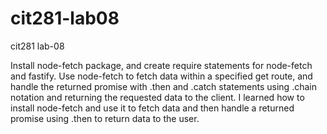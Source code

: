 # cit281-lab08
cit281 lab-08
<p>Install node-fetch package, and create require statements for node-fetch and fastify. Use node-fetch to fetch data within a specified get route, and handle the returned promise with .then and .catch statements using .chain notation and returning the requested data to the client. I learned how to install node-fetch and use it to fetch data and then handle a returned promise using .then to return data to the user.</p>
